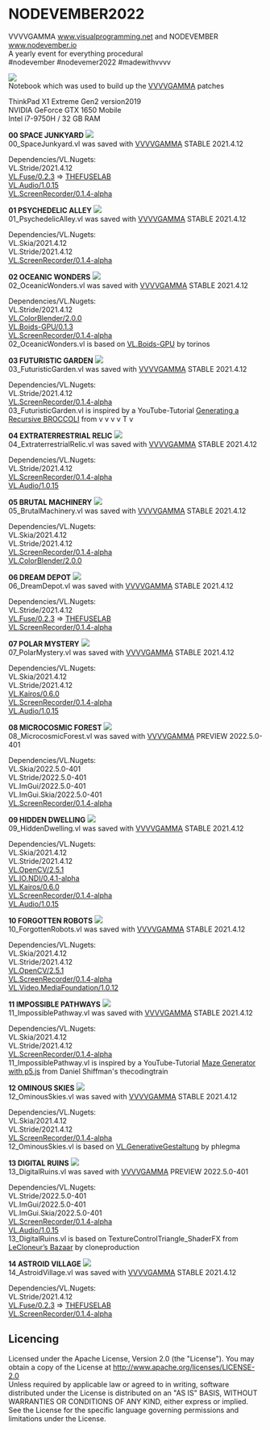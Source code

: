 # NODEVEMBER2022
VVVVGAMMA www.visualprogramming.net and NODEVEMBER www.nodevember.io  
A yearly event for everything procedural  
#nodevember #nodevemer2022 #madewithvvvv

![](/Title.jpg)  
Notebook which was used to build up the [VVVVGAMMA](https://www.visualprogramming.net) patches  

ThinkPad X1 Extreme Gen2 version2019  
NVIDIA GeForce GTX 1650 Mobile  
Intel i7-9750H / 32 GB RAM

**00 SPACE JUNKYARD**
![](/00_SpaceJunkyard/00_SpaceJunkyard.jpg)  
00_SpaceJunkyard.vl was saved with [VVVVGAMMA](https://www.visualprogramming.net)  STABLE 2021.4.12  

Dependencies/VL.Nugets:  
VL.Stride/2021.4.12  
[VL.Fuse/0.2.3](https://www.nuget.org/packages/VL.Fuse) => [THEFUSELAB](https://www.thefuselab.io)  
[VL.Audio/1.0.15](https://www.nuget.org/packages/VL.Audio)  
[VL.ScreenRecorder/0.1.4-alpha](https://www.nuget.org/packages/VL.ScreenRecorder)

**01 PSYCHEDELIC ALLEY**
![](/01_PsychedelicAlley/01_PsychedelicAlley.jpg)  
01_PsychedelicAlley.vl was saved with [VVVVGAMMA](https://www.visualprogramming.net)  STABLE 2021.4.12  

Dependencies/VL.Nugets:  
VL.Skia/2021.4.12  
VL.Stride/2021.4.12  
[VL.ScreenRecorder/0.1.4-alpha](https://www.nuget.org/packages/VL.ScreenRecorder)

**02 OCEANIC WONDERS**
![](/02_OceanicWonders/02_OceanicWonders.jpg)  
02_OceanicWonders.vl was saved with [VVVVGAMMA](https://www.visualprogramming.net)  STABLE 2021.4.12  

Dependencies/VL.Nugets:   
VL.Stride/2021.4.12  
[VL.ColorBlender/2.0.0](https://www.nuget.org/packages/VL.ColorBlender)  
[VL.Boids-GPU/0.1.3](https://www.nuget.org/packages/VL.Boids-GPU)  
[VL.ScreenRecorder/0.1.4-alpha](https://www.nuget.org/packages/VL.ScreenRecorder)  
02_OceanicWonders.vl is based on [VL.Boids-GPU](https://github.com/torinos-yt/VL.Boids-GPU) by torinos

**03 FUTURISTIC GARDEN**
![](/03_FuturisticGarden/03_FuturisticGarden.jpg)  
03_FuturisticGarden.vl was saved with [VVVVGAMMA](https://www.visualprogramming.net)  STABLE 2021.4.12  

Dependencies/VL.Nugets:   
VL.Stride/2021.4.12  
[VL.ScreenRecorder/0.1.4-alpha](https://www.nuget.org/packages/VL.ScreenRecorder)  
03_FuturisticGarden.vl is inspired by a YouTube-Tutorial [Generating a Recursive BROCCOLI](https://youtu.be/36E6oKBao_w) from v v v v T v

**04 EXTRATERRESTRIAL RELIC**
![](/04_ExtraterrestrialRelic/04_ExtraterrestrialRelic.jpg)  
04_ExtraterrestrialRelic.vl was saved with [VVVVGAMMA](https://www.visualprogramming.net)  STABLE 2021.4.12  

Dependencies/VL.Nugets:   
VL.Stride/2021.4.12  
[VL.ScreenRecorder/0.1.4-alpha](https://www.nuget.org/packages/VL.ScreenRecorder)  
[VL.Audio/1.0.15](https://www.nuget.org/packages/VL.Audio)  

**05 BRUTAL MACHINERY**
![](/05_BrutalMachinery/05_BrutalMachinery.jpg)  
05_BrutalMachinery.vl was saved with [VVVVGAMMA](https://www.visualprogramming.net)  STABLE 2021.4.12  

Dependencies/VL.Nugets:  
VL.Skia/2021.4.12  
VL.Stride/2021.4.12  
[VL.ScreenRecorder/0.1.4-alpha](https://www.nuget.org/packages/VL.ScreenRecorder)  
[VL.ColorBlender/2.0.0](https://www.nuget.org/packages/VL.ColorBlender)  

**06 DREAM DEPOT**
![](/06_DreamDepot/06_DreamDepot.jpg)  
06_DreamDepot.vl was saved with [VVVVGAMMA](https://www.visualprogramming.net)  STABLE 2021.4.12  

Dependencies/VL.Nugets:  
VL.Stride/2021.4.12  
[VL.Fuse/0.2.3](https://www.nuget.org/packages/VL.Fuse) => [THEFUSELAB](https://www.thefuselab.io)  
[VL.ScreenRecorder/0.1.4-alpha](https://www.nuget.org/packages/VL.ScreenRecorder)  

**07 POLAR MYSTERY**
![](/07_PolarMystery/07_PolarMystery.jpg)  
07_PolarMystery.vl was saved with [VVVVGAMMA](https://www.visualprogramming.net)  STABLE 2021.4.12  

Dependencies/VL.Nugets:  
VL.Skia/2021.4.12  
VL.Stride/2021.4.12  
[VL.Kairos/0.6.0](https://www.nuget.org/packages/VL.Kairos)  
[VL.ScreenRecorder/0.1.4-alpha](https://www.nuget.org/packages/VL.ScreenRecorder)  
[VL.Audio/1.0.15](https://www.nuget.org/packages/VL.Audio)  

**08 MICROCOSMIC FOREST**
![](/08_MicrocosmicForest/08_MicrocosmicForest.jpg)  
08_MicrocosmicForest.vl was saved with [VVVVGAMMA](https://www.visualprogramming.net)  PREVIEW 2022.5.0-401  

Dependencies/VL.Nugets:  
VL.Skia/2022.5.0-401  
VL.Stride/2022.5.0-401  
VL.ImGui/2022.5.0-401  
VL.ImGui.Skia/2022.5.0-401  
[VL.ScreenRecorder/0.1.4-alpha](https://www.nuget.org/packages/VL.ScreenRecorder)  

**09 HIDDEN DWELLING**
![](/09_HiddenDwelling/09_HiddenDwelling.jpg)  
09_HiddenDwelling.vl was saved with [VVVVGAMMA](https://www.visualprogramming.net)  STABLE 2021.4.12  

Dependencies/VL.Nugets:  
VL.Skia/2021.4.12  
VL.Stride/2021.4.12  
[VL.OpenCV/2.5.1](https://www.nuget.org/packages/VL.OpenCV/2.5.1)  
[VL.IO.NDI/0.4.1-alpha](https://www.nuget.org/packages/VL.IO.NDI/0.4.1-alpha)  
[VL.Kairos/0.6.0](https://www.nuget.org/packages/VL.Kairos)  
[VL.ScreenRecorder/0.1.4-alpha](https://www.nuget.org/packages/VL.ScreenRecorder)  
[VL.Audio/1.0.15](https://www.nuget.org/packages/VL.Audio)  


**10 FORGOTTEN ROBOTS**
![](/10_ForgottenRobots/10_ForgottenRobots.jpg)  
10_ForgottenRobots.vl was saved with [VVVVGAMMA](https://www.visualprogramming.net)  STABLE 2021.4.12  

Dependencies/VL.Nugets:  
VL.Skia/2021.4.12  
VL.Stride/2021.4.12  
[VL.OpenCV/2.5.1](https://www.nuget.org/packages/VL.OpenCV/2.5.1)  
[VL.ScreenRecorder/0.1.4-alpha](https://www.nuget.org/packages/VL.ScreenRecorder)  
[VL.Video.MediaFoundation/1.0.12](https://www.nuget.org/packages/VL.Video.MediaFoundation)  

**11 IMPOSSIBLE PATHWAYS**
![](/11_ImpossiblePathway/11_ImpossiblePathway.jpg)  
11_ImpossiblePathway.vl was saved with [VVVVGAMMA](https://www.visualprogramming.net)  STABLE 2021.4.12  

Dependencies/VL.Nugets:  
VL.Skia/2021.4.12  
VL.Stride/2021.4.12  
[VL.ScreenRecorder/0.1.4-alpha](https://www.nuget.org/packages/VL.ScreenRecorder)  
11_ImpossiblePathway.vl is inspired by a YouTube-Tutorial [Maze Generator with p5.js](https://youtu.be/HyK_Q5rrcr4) from Daniel Shiffman's thecodingtrain

**12 OMINOUS SKIES**
![](/12_OminousSkies/12_OminousSkies.jpg)  
12_OminousSkies.vl was saved with [VVVVGAMMA](https://www.visualprogramming.net)  STABLE 2021.4.12  

Dependencies/VL.Nugets:  
VL.Skia/2021.4.12  
VL.Stride/2021.4.12  
[VL.ScreenRecorder/0.1.4-alpha](https://www.nuget.org/packages/VL.ScreenRecorder)  
12_OminousSkies.vl is based on [VL.GenerativeGestaltung](https://github.com/phlegma/VL.GenerativeGestaltung) by phlegma

**13 DIGITAL RUINS**
![](/13_DigitalRuins/13_DigitalRuins.jpg)  
13_DigitalRuins.vl was saved with [VVVVGAMMA](https://www.visualprogramming.net)  PREVIEW 2022.5.0-401  

Dependencies/VL.Nugets:  
VL.Stride/2022.5.0-401  
VL.ImGui/2022.5.0-401  
VL.ImGui.Skia/2022.5.0-401  
[VL.ScreenRecorder/0.1.4-alpha](https://www.nuget.org/packages/VL.ScreenRecorder)  
[VL.Audio/1.0.15](https://www.nuget.org/packages/VL.Audio)  
13_DigitalRuins.vl is based on TextureControlTriangle_ShaderFX from [LeCloneur’s Bazaar](https://discourse.vvvv.org/t/lecloneurs-bazaar/20657) by cloneproduction

**14 ASTROID VILLAGE**
![](/14_AstroidVillage/14_AstroidVillage.jpg)  
14_AstroidVillage.vl was saved with [VVVVGAMMA](https://www.visualprogramming.net)  STABLE 2021.4.12  

Dependencies/VL.Nugets:  
VL.Stride/2021.4.12  
[VL.Fuse/0.2.3](https://www.nuget.org/packages/VL.Fuse) => [THEFUSELAB](https://www.thefuselab.io)  
[VL.ScreenRecorder/0.1.4-alpha](https://www.nuget.org/packages/VL.ScreenRecorder)

## Licencing
Licensed under the Apache License, Version 2.0 (the "License"). You may obtain a copy of the License at http://www.apache.org/licenses/LICENSE-2.0  
Unless required by applicable law or agreed to in writing, software distributed under the License is distributed on an "AS IS" BASIS, WITHOUT WARRANTIES OR CONDITIONS OF ANY KIND, either express or implied. See the License for the specific language governing permissions and limitations under the License. 

